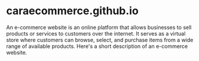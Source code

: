 # caraecommerce.github.io
An e-commerce website is an online platform that allows businesses to sell products or services to customers over the internet. It serves as a virtual store where customers can browse, select, and purchase items from a wide range of available products. Here's a short description of an e-commerce website.

